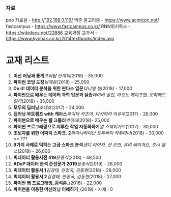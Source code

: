 ### 자료
poo 자료실 - http://192.168.0.119/
백준 알고리즘 - https://www.acmicpc.net/
fastcampus - https://www.fastcampus.co.kr/
RNN위키독스 - https://wikidocs.net/22886 
교육과정 교과서 - https://www.kyohak.co.kr/2014textbooks/index.asp



# 교재 리스트 

1. **머신 러닝과 통계**_프라탑 단게티_(2018) - 35,000
2. **파이썬 코딩 도장**_남재윤_(2018) - 25,000
3. **Do it! 데이터 분석을 위한 판다스 입문**_다니엘 첸_(2018) - 17,000
4. **파이썬으로 배우는 데이터 과학 입문과 실습**_데이비 실린, 아르노 메이즈맨, 모하메드 알리_(2018) - 35,000
5. **모두의 딥러닝**_조태호_(2017) - 24,000
6. **딥러닝 부트캠프 with 케라스**_후지타 카즈야, 다카하라 아유무_(2017) - 26,000
7. **파이썬으로 배우는 웹 크롤러**_박정태_(2018)- 25,000
8. **파이썬 프로그래밍으로 지루한 작업 자동화하기**_알 스웨이가트_(2017) - 30,000
9. **초보자를 위한 아파치 스파크. 2**_라자나라야난 토투바이 카투마나_(2018) - 30,000  => ??? 
10. **9가지 사례로 익히는 고급 스파크 분석**_샌디 라이자, 션 오언, 유리 레이저슨, 조시 윌스_(2018) -  26,000
11. **빅데이터 활용사전 419**_윤종식_(2018)	- 48,500
12. **ADsP 데이터 분석 준전문가 2019**_윤종식_(2019) - 28,000
13. **빅데이터 활용서 1**_김경태, 안정국, 김동현_(2018) - 28,000
14. **빅데이터 활용서 2**_김경태, 안정국, 김동현_(2018) - 27,000
15. **파이썬 웹 프로그래밍_김석훈**_(2018) - 22,000
16. **파이썬을 이용한 머신러닝 이해하기**_(2019) - 자체 : 0


